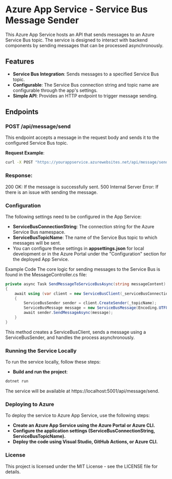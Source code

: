 # Azure App Service - Service Bus Message Sender

This Azure App Service hosts an API that sends messages to an Azure Service Bus topic. The service is designed to interact with backend components by sending messages that can be processed asynchronously.

## Features

- **Service Bus Integration**: Sends messages to a specified Service Bus topic.
- **Configurable**: The Service Bus connection string and topic name are configurable through the app's settings.
- **Simple API**: Provides an HTTP endpoint to trigger message sending.

## Endpoints

### POST /api/message/send

This endpoint accepts a message in the request body and sends it to the configured Service Bus topic.

**Request Example**:
```bash
curl -X POST "https://yourappservice.azurewebsites.net/api/message/send" -H "Content-Type: application/json" -d "\"Your message content\""
```

### Response:

200 OK: If the message is successfully sent.
500 Internal Server Error: If there is an issue with sending the message.

### Configuration
The following settings need to be configured in the App Service:

- **ServiceBusConnectionString**: The connection string for the Azure Service Bus namespace.
- **ServiceBusTopicName**: The name of the Service Bus topic to which messages will be sent.
- You can configure these settings in **appsettings.json** for local development or in the Azure Portal under the "Configuration" section for the deployed App Service.

Example Code
The core logic for sending messages to the Service Bus is found in the MessageController.cs file:
```csharp
private async Task SendMessageToServiceBusAsync(string messageContent)
{
    await using (var client = new ServiceBusClient(_serviceBusConnectionString))
    {
        ServiceBusSender sender = client.CreateSender(_topicName);
        ServiceBusMessage message = new ServiceBusMessage(Encoding.UTF8.GetBytes(messageContent));
        await sender.SendMessageAsync(message);
    }
}
```
This method creates a ServiceBusClient, sends a message using a ServiceBusSender, and handles the process asynchronously.

### Running the Service Locally

To run the service locally, follow these steps:
- **Build and run the project**:
```bash
dotnet run
```
The service will be available at https://localhost:5001/api/message/send.

### Deploying to Azure

To deploy the service to Azure App Service, use the following steps:

- **Create an Azure App Service using the Azure Portal or Azure CLI.**
- **Configure the application settings (ServiceBusConnectionString, ServiceBusTopicName).**
- **Deploy the code using Visual Studio, GitHub Actions, or Azure CLI.**

### License
This project is licensed under the MIT License - see the LICENSE file for details.
